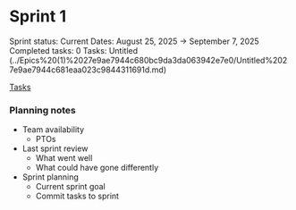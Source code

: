# Sprint 1

Sprint status: Current
Dates: August 25, 2025 → September 7, 2025
Completed tasks: 0
Tasks: Untitled (../Epics%20(1)%2027e9ae7944c680bc9da3da063942e7e0/Untitled%2027e9ae7944c681eaa023c9844311691d.md)

[Tasks](Sprint%201%2027e9ae7944c681818f4eec9b106377b9/Tasks%2027e9ae7944c68147abb3dfb8277b9892.csv)

### **Planning notes**

- Team availability
    - PTOs
- Last sprint review
    - What went well
    - What could have gone differently
- Sprint planning
    - Current sprint goal
    - Commit tasks to sprint